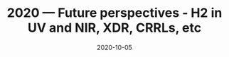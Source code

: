 ---
title: "2020 &mdash; Future perspectives ‐ H2 in UV and NIR, XDR, CRRLs, etc"
collection: talks
type: "Talk"
tag: academic
invited: Online
permalink: \talks\2020-10-05-Future-perspectives-‐-H2-in-UV-and-NIR,-XDR,-CRRLs,
paperurl: 
date: "2020-10-05"
venue: "SFB 956 Retreat"
location: "Universität zu Köln, Cologne, Germany"
---